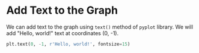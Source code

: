 # Add Text to the Graph

We can add text to the graph using `text()` method of `pyplot` library. We will add "Hello, world!" text at coordinates (0, -1).

```python
plt.text(0, -1, r'Hello, world!', fontsize=15)
```

